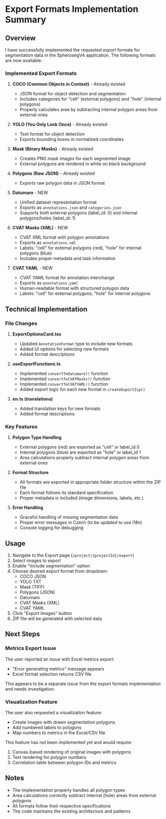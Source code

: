 # Export Formats Implementation Summary

## Overview
I have successfully implemented the requested export formats for segmentation data in the SpherosegV4 application. The following formats are now available:

### Implemented Export Formats

1. **COCO (Common Objects in Context)** - Already existed
   - JSON format for object detection and segmentation
   - Includes categories for "cell" (external polygons) and "hole" (internal polygons)
   - Properly calculates area by subtracting internal polygon areas from external ones

2. **YOLO (You Only Look Once)** - Already existed
   - Text format for object detection
   - Exports bounding boxes in normalized coordinates

3. **Mask (Binary Masks)** - Already existed
   - Creates PNG mask images for each segmented image
   - External polygons are rendered in white on black background

4. **Polygons (Raw JSON)** - Already existed
   - Exports raw polygon data in JSON format

5. **Datumaro** - NEW
   - Unified dataset representation format
   - Exports as `annotations.json` and `categories.json`
   - Supports both external polygons (label_id: 0) and internal polygons/holes (label_id: 1)

6. **CVAT Masks (XML)** - NEW
   - CVAT XML format with polygon annotations
   - Exports as `annotations.xml`
   - Labels: "cell" for external polygons (red), "hole" for internal polygons (blue)
   - Includes proper metadata and task information

7. **CVAT YAML** - NEW
   - CVAT YAML format for annotation interchange
   - Exports as `annotations.yaml`
   - Human-readable format with structured polygon data
   - Labels: "cell" for external polygons, "hole" for internal polygons

## Technical Implementation

### File Changes

1. **ExportOptionsCard.tsx**
   - Updated `AnnotationFormat` type to include new formats
   - Added UI options for selecting new formats
   - Added format descriptions

2. **useExportFunctions.ts**
   - Implemented `convertToDatumaro()` function
   - Implemented `convertToCVATMasks()` function
   - Implemented `convertToCVATYAML()` function
   - Added export logic for each new format in `createExportZip()`

3. **en.ts (translations)**
   - Added translation keys for new formats
   - Added format descriptions

### Key Features

1. **Polygon Type Handling**
   - External polygons (red) are exported as "cell" or label_id 0
   - Internal polygons (blue) are exported as "hole" or label_id 1
   - Area calculations properly subtract internal polygon areas from external ones

2. **Format Structure**
   - All formats are exported in appropriate folder structure within the ZIP file
   - Each format follows its standard specification
   - Proper metadata is included (image dimensions, labels, etc.)

3. **Error Handling**
   - Graceful handling of missing segmentation data
   - Proper error messages in Czech (to be updated to use i18n)
   - Console logging for debugging

## Usage

1. Navigate to the Export page (`/project/{projectId}/export`)
2. Select images to export
3. Enable "Include segmentation" option
4. Choose desired export format from dropdown:
   - COCO JSON
   - YOLO TXT
   - Mask (TIFF)
   - Polygons (JSON)
   - Datumaro
   - CVAT Masks (XML)
   - CVAT YAML
5. Click "Export Images" button
6. ZIP file will be generated with selected data

## Next Steps

### Metrics Export Issue
The user reported an issue with Excel metrics export:
- "Error generating metrics" message appears
- Excel format selection returns CSV file

This appears to be a separate issue from the export formats implementation and needs investigation.

### Visualization Feature
The user also requested a visualization feature:
- Create images with drawn segmentation polygons
- Add numbered labels to polygons
- Map numbers to metrics in the Excel/CSV file

This feature has not been implemented yet and would require:
1. Canvas-based rendering of original images with polygons
2. Text rendering for polygon numbers
3. Correlation table between polygon IDs and metrics

## Notes

- The implementation properly handles all polygon types
- Area calculations correctly subtract internal (hole) areas from external polygons
- All formats follow their respective specifications
- The code maintains the existing architecture and patterns